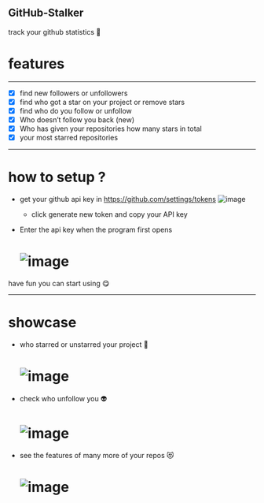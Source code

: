 ## GitHub-Stalker
 track your github statistics 👀
# features

 <hr></hr>
 
 - [x] find new followers or unfollowers
 - [x] find who got a star on your project or remove stars
 - [x] find who do you follow or unfollow
 - [x] Who doesn’t follow you back (new)
 - [x] Who has given your repositories how many stars in total
 - [x] your most starred repositories
  
 <hr></hr>
 
 # how to setup ?
 
 - get your github api key in https://github.com/settings/tokens
   ![image](https://user-images.githubusercontent.com/48323786/130633516-bcda1686-ab71-415c-8ecc-70408249eb3d.png)
   - click generate new token and copy your API key
 
 - Enter the api key when the program first opens
   # ![image](https://user-images.githubusercontent.com/48323786/130633989-7e3a9579-4b60-406d-8273-5d1186cecfdd.png)
have fun you can start using 😋

 <hr></hr>
 
 # showcase
 - who starred or unstarred your project 👾
   # ![image](https://user-images.githubusercontent.com/48323786/130631353-33810eda-3fa7-42b2-a581-2129b75d0b19.png)
   
 - check who unfollow you 👽
   # ![image](https://user-images.githubusercontent.com/48323786/130631623-615a895d-15a6-471c-beed-526d0374ebfb.png)

- see the features of many more of your repos 😻
   # ![image](https://user-images.githubusercontent.com/48323786/130632032-891ca6ed-fff8-4d67-b661-4794bceea728.png)
